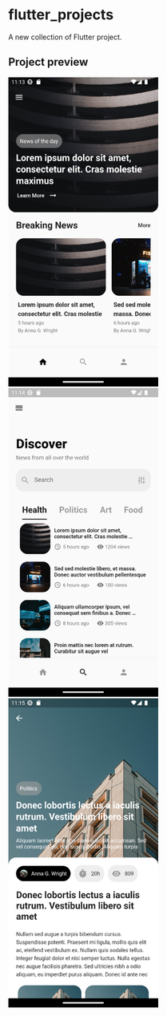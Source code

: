 # flutter_projects

A new collection of Flutter project.

## Project preview
<img src='preview_image/home_page.png' width=300>
<img src='preview_image/discover_page.png' width=300>
<img src='preview_image/article_page.png' width=300>

